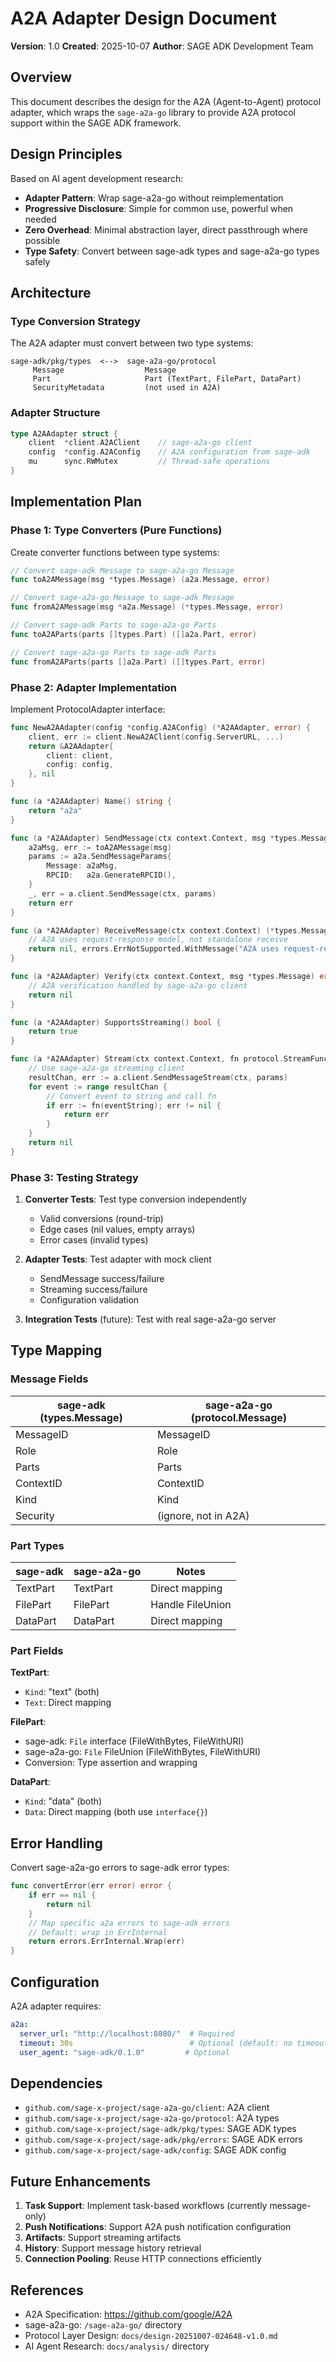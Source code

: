 # A2A Adapter Design Document

**Version**: 1.0
**Created**: 2025-10-07
**Author**: SAGE ADK Development Team

## Overview

This document describes the design for the A2A (Agent-to-Agent) protocol adapter, which wraps the `sage-a2a-go` library to provide A2A protocol support within the SAGE ADK framework.

## Design Principles

Based on AI agent development research:
- **Adapter Pattern**: Wrap sage-a2a-go without reimplementation
- **Progressive Disclosure**: Simple for common use, powerful when needed
- **Zero Overhead**: Minimal abstraction layer, direct passthrough where possible
- **Type Safety**: Convert between sage-adk types and sage-a2a-go types safely

## Architecture

### Type Conversion Strategy

The A2A adapter must convert between two type systems:

```
sage-adk/pkg/types  <-->  sage-a2a-go/protocol
     Message                  Message
     Part                     Part (TextPart, FilePart, DataPart)
     SecurityMetadata         (not used in A2A)
```

### Adapter Structure

```go
type A2AAdapter struct {
    client  *client.A2AClient    // sage-a2a-go client
    config  *config.A2AConfig    // A2A configuration from sage-adk
    mu      sync.RWMutex         // Thread-safe operations
}
```

## Implementation Plan

### Phase 1: Type Converters (Pure Functions)

Create converter functions between type systems:

```go
// Convert sage-adk Message to sage-a2a-go Message
func toA2AMessage(msg *types.Message) (a2a.Message, error)

// Convert sage-a2a-go Message to sage-adk Message
func fromA2AMessage(msg *a2a.Message) (*types.Message, error)

// Convert sage-adk Parts to sage-a2a-go Parts
func toA2AParts(parts []types.Part) ([]a2a.Part, error)

// Convert sage-a2a-go Parts to sage-adk Parts
func fromA2AParts(parts []a2a.Part) ([]types.Part, error)
```

### Phase 2: Adapter Implementation

Implement ProtocolAdapter interface:

```go
func NewA2AAdapter(config *config.A2AConfig) (*A2AAdapter, error) {
    client, err := client.NewA2AClient(config.ServerURL, ...)
    return &A2AAdapter{
        client: client,
        config: config,
    }, nil
}

func (a *A2AAdapter) Name() string {
    return "a2a"
}

func (a *A2AAdapter) SendMessage(ctx context.Context, msg *types.Message) error {
    a2aMsg, err := toA2AMessage(msg)
    params := a2a.SendMessageParams{
        Message: a2aMsg,
        RPCID:   a2a.GenerateRPCID(),
    }
    _, err = a.client.SendMessage(ctx, params)
    return err
}

func (a *A2AAdapter) ReceiveMessage(ctx context.Context) (*types.Message, error) {
    // A2A uses request-response model, not standalone receive
    return nil, errors.ErrNotSupported.WithMessage("A2A uses request-response model")
}

func (a *A2AAdapter) Verify(ctx context.Context, msg *types.Message) error {
    // A2A verification handled by sage-a2a-go client
    return nil
}

func (a *A2AAdapter) SupportsStreaming() bool {
    return true
}

func (a *A2AAdapter) Stream(ctx context.Context, fn protocol.StreamFunc) error {
    // Use sage-a2a-go streaming client
    resultChan, err := a.client.SendMessageStream(ctx, params)
    for event := range resultChan {
        // Convert event to string and call fn
        if err := fn(eventString); err != nil {
            return err
        }
    }
    return nil
}
```

### Phase 3: Testing Strategy

1. **Converter Tests**: Test type conversion independently
   - Valid conversions (round-trip)
   - Edge cases (nil values, empty arrays)
   - Error cases (invalid types)

2. **Adapter Tests**: Test adapter with mock client
   - SendMessage success/failure
   - Streaming success/failure
   - Configuration validation

3. **Integration Tests** (future): Test with real sage-a2a-go server

## Type Mapping

### Message Fields

| sage-adk (types.Message)  | sage-a2a-go (protocol.Message) |
|---------------------------|--------------------------------|
| MessageID                 | MessageID                      |
| Role                      | Role                           |
| Parts                     | Parts                          |
| ContextID                 | ContextID                      |
| Kind                      | Kind                           |
| Security                  | (ignore, not in A2A)           |

### Part Types

| sage-adk            | sage-a2a-go         | Notes                |
|---------------------|---------------------|----------------------|
| TextPart            | TextPart            | Direct mapping       |
| FilePart            | FilePart            | Handle FileUnion     |
| DataPart            | DataPart            | Direct mapping       |

### Part Fields

**TextPart**:
- `Kind`: "text" (both)
- `Text`: Direct mapping

**FilePart**:
- sage-adk: `File` interface (FileWithBytes, FileWithURI)
- sage-a2a-go: `File` FileUnion (FileWithBytes, FileWithURI)
- Conversion: Type assertion and wrapping

**DataPart**:
- `Kind`: "data" (both)
- `Data`: Direct mapping (both use `interface{}`)

## Error Handling

Convert sage-a2a-go errors to sage-adk error types:

```go
func convertError(err error) error {
    if err == nil {
        return nil
    }
    // Map specific a2a errors to sage-adk errors
    // Default: wrap in ErrInternal
    return errors.ErrInternal.Wrap(err)
}
```

## Configuration

A2A adapter requires:

```yaml
a2a:
  server_url: "http://localhost:8080/"  # Required
  timeout: 30s                          # Optional (default: no timeout)
  user_agent: "sage-adk/0.1.0"         # Optional
```

## Dependencies

- `github.com/sage-x-project/sage-a2a-go/client`: A2A client
- `github.com/sage-x-project/sage-a2a-go/protocol`: A2A types
- `github.com/sage-x-project/sage-adk/pkg/types`: SAGE ADK types
- `github.com/sage-x-project/sage-adk/pkg/errors`: SAGE ADK errors
- `github.com/sage-x-project/sage-adk/config`: SAGE ADK config

## Future Enhancements

1. **Task Support**: Implement task-based workflows (currently message-only)
2. **Push Notifications**: Support A2A push notification configuration
3. **Artifacts**: Support streaming artifacts
4. **History**: Support message history retrieval
5. **Connection Pooling**: Reuse HTTP connections efficiently

## References

- A2A Specification: https://github.com/google/A2A
- sage-a2a-go: `/sage-a2a-go/` directory
- Protocol Layer Design: `docs/design-20251007-024648-v1.0.md`
- AI Agent Research: `docs/analysis/` directory
